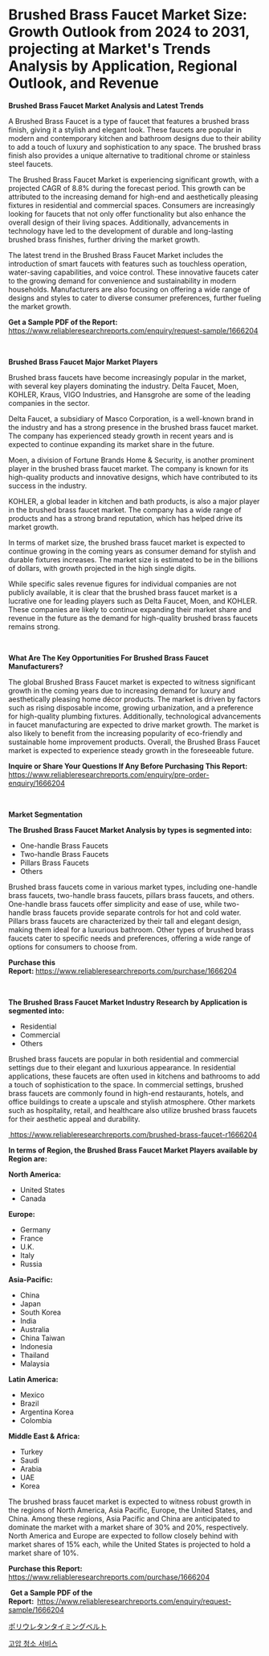 <p><h1>Brushed Brass Faucet Market Size: Growth Outlook from 2024 to 2031, projecting at Market's Trends Analysis by Application, Regional Outlook, and Revenue</h1></p><p><strong>Brushed Brass Faucet Market Analysis and Latest Trends</strong></p>
<p><p>A Brushed Brass Faucet is a type of faucet that features a brushed brass finish, giving it a stylish and elegant look. These faucets are popular in modern and contemporary kitchen and bathroom designs due to their ability to add a touch of luxury and sophistication to any space. The brushed brass finish also provides a unique alternative to traditional chrome or stainless steel faucets.</p><p>The Brushed Brass Faucet Market is experiencing significant growth, with a projected CAGR of 8.8% during the forecast period. This growth can be attributed to the increasing demand for high-end and aesthetically pleasing fixtures in residential and commercial spaces. Consumers are increasingly looking for faucets that not only offer functionality but also enhance the overall design of their living spaces. Additionally, advancements in technology have led to the development of durable and long-lasting brushed brass finishes, further driving the market growth.</p><p>The latest trend in the Brushed Brass Faucet Market includes the introduction of smart faucets with features such as touchless operation, water-saving capabilities, and voice control. These innovative faucets cater to the growing demand for convenience and sustainability in modern households. Manufacturers are also focusing on offering a wide range of designs and styles to cater to diverse consumer preferences, further fueling the market growth.</p></p>
<p><strong>Get a Sample PDF of the Report:&nbsp;</strong> <a href="https://www.reliableresearchreports.com/enquiry/request-sample/1666204">https://www.reliableresearchreports.com/enquiry/request-sample/1666204</a></p>
<p>&nbsp;</p>
<p><strong>Brushed Brass Faucet Major Market Players</strong></p>
<p><p>Brushed brass faucets have become increasingly popular in the market, with several key players dominating the industry. Delta Faucet, Moen, KOHLER, Kraus, VIGO Industries, and Hansgrohe are some of the leading companies in the sector. </p><p>Delta Faucet, a subsidiary of Masco Corporation, is a well-known brand in the industry and has a strong presence in the brushed brass faucet market. The company has experienced steady growth in recent years and is expected to continue expanding its market share in the future.</p><p>Moen, a division of Fortune Brands Home & Security, is another prominent player in the brushed brass faucet market. The company is known for its high-quality products and innovative designs, which have contributed to its success in the industry.</p><p>KOHLER, a global leader in kitchen and bath products, is also a major player in the brushed brass faucet market. The company has a wide range of products and has a strong brand reputation, which has helped drive its market growth.</p><p>In terms of market size, the brushed brass faucet market is expected to continue growing in the coming years as consumer demand for stylish and durable fixtures increases. The market size is estimated to be in the billions of dollars, with growth projected in the high single digits.</p><p>While specific sales revenue figures for individual companies are not publicly available, it is clear that the brushed brass faucet market is a lucrative one for leading players such as Delta Faucet, Moen, and KOHLER. These companies are likely to continue expanding their market share and revenue in the future as the demand for high-quality brushed brass faucets remains strong.</p></p>
<p>&nbsp;</p>
<p><strong>What Are The Key Opportunities For Brushed Brass Faucet Manufacturers?</strong></p>
<p><p>The global Brushed Brass Faucet market is expected to witness significant growth in the coming years due to increasing demand for luxury and aesthetically pleasing home décor products. The market is driven by factors such as rising disposable income, growing urbanization, and a preference for high-quality plumbing fixtures. Additionally, technological advancements in faucet manufacturing are expected to drive market growth. The market is also likely to benefit from the increasing popularity of eco-friendly and sustainable home improvement products. Overall, the Brushed Brass Faucet market is expected to experience steady growth in the foreseeable future.</p></p>
<p><strong>Inquire or Share Your Questions If Any Before Purchasing This Report:</strong> <a href="https://www.reliableresearchreports.com/enquiry/pre-order-enquiry/1666204">https://www.reliableresearchreports.com/enquiry/pre-order-enquiry/1666204</a></p>
<p>&nbsp;</p>
<p><strong>Market Segmentation</strong></p>
<p><strong>The Brushed Brass Faucet Market Analysis by types is segmented into:</strong></p>
<p><ul><li>One-handle Brass Faucets</li><li>Two-handle Brass Faucets</li><li>Pillars Brass Faucets</li><li>Others</li></ul></p>
<p><p>Brushed brass faucets come in various market types, including one-handle brass faucets, two-handle brass faucets, pillars brass faucets, and others. One-handle brass faucets offer simplicity and ease of use, while two-handle brass faucets provide separate controls for hot and cold water. Pillars brass faucets are characterized by their tall and elegant design, making them ideal for a luxurious bathroom. Other types of brushed brass faucets cater to specific needs and preferences, offering a wide range of options for consumers to choose from.</p></p>
<p><strong>Purchase this Report:&nbsp;</strong><a href="https://www.reliableresearchreports.com/purchase/1666204">https://www.reliableresearchreports.com/purchase/1666204</a></p>
<p>&nbsp;</p>
<p><strong>The Brushed Brass Faucet Market Industry Research by Application is segmented into:</strong></p>
<p><ul><li>Residential</li><li>Commercial</li><li>Others</li></ul></p>
<p><p>Brushed brass faucets are popular in both residential and commercial settings due to their elegant and luxurious appearance. In residential applications, these faucets are often used in kitchens and bathrooms to add a touch of sophistication to the space. In commercial settings, brushed brass faucets are commonly found in high-end restaurants, hotels, and office buildings to create a upscale and stylish atmosphere. Other markets such as hospitality, retail, and healthcare also utilize brushed brass faucets for their aesthetic appeal and durability.</p></p>
<p><a href="https://www.reliableresearchreports.com/brushed-brass-faucet-r1666204">&nbsp;https://www.reliableresearchreports.com/brushed-brass-faucet-r1666204</a></p>
<p><strong>In terms of Region, the Brushed Brass Faucet Market Players available by Region are:</strong></p>
<p>
    <p> <strong> North America: </strong>
        <ul>
            <li>United States</li>
            <li>Canada</li>
        </ul>
        </p> 
    <p> <strong> Europe: </strong>
        <ul>
            <li>Germany</li>
            <li>France</li>
            <li>U.K.</li>
            <li>Italy</li>
            <li>Russia</li>
        </ul>
        </p> 
    <p> <strong> Asia-Pacific: </strong>
        <ul>
            <li>China</li>
            <li>Japan</li>
            <li>South Korea</li>
            <li>India</li>
            <li>Australia</li>
            <li>China Taiwan</li>
            <li>Indonesia</li>
            <li>Thailand</li>
            <li>Malaysia</li>
        </ul>
        </p> 
    <p> <strong> Latin America: </strong>
        <ul>
            <li>Mexico</li>
            <li>Brazil</li>
            <li>Argentina Korea</li>
            <li>Colombia</li>
        </ul>
        </p> 
    <p> <strong> Middle East & Africa: </strong>
        <ul>
            <li>Turkey</li>
            <li>Saudi</li>
            <li>Arabia</li>
            <li>UAE</li>
            <li>Korea</li>
        </ul>
    </p>
    </p>
<p><p>The brushed brass faucet market is expected to witness robust growth in the regions of North America, Asia Pacific, Europe, the United States, and China. Among these regions, Asia Pacific and China are anticipated to dominate the market with a market share of 30% and 20%, respectively. North America and Europe are expected to follow closely behind with market shares of 15% each, while the United States is projected to hold a market share of 10%.</p></p>
<p><strong>Purchase this Report: </strong><a href="https://www.reliableresearchreports.com/purchase/1666204">https://www.reliableresearchreports.com/purchase/1666204</a></p>
<p>&nbsp;<strong>Get a Sample PDF of the Report:&nbsp;&nbsp;</strong><a href="https://www.reliableresearchreports.com/enquiry/request-sample/1666204">https://www.reliableresearchreports.com/enquiry/request-sample/1666204</a></p>
<p><strong></strong></p>
<p><p><a href="https://github.com/laurenreichert/Market-Research-Report-List-3/blob/main/807600430432.md">ポリウレタンタイミングベルト</a></p><p><a href="https://github.com/vanessagrant665567/Market-Research-Report-List-2/blob/main/882215939793.md">고압 청소 서비스</a></p></p>